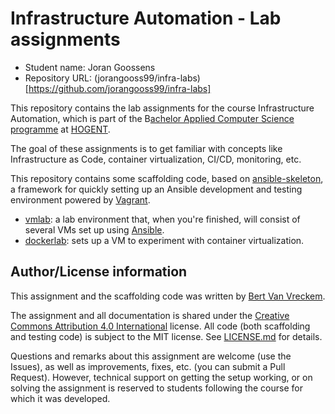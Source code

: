# Infrastructure Automation - Lab assignments

- Student name: Joran Goossens
- Repository URL: (jorangooss99/infra-labs)[https://github.com/jorangooss99/infra-labs]

This repository contains the lab assignments for the course Infrastructure Automation, which is part of the B[achelor Applied Computer Science programme](https://www.hogent.be/opleidingen/bachelors/toegepaste-informatica/) at [HOGENT](https://www.hogent.be/).

The goal of these assignments is to get familiar with concepts like Infrastructure as Code, container virtualization, CI/CD, monitoring, etc.

This repository contains some scaffolding code, based on [ansible-skeleton](https://github.com/bertvv/ansible-skeleton), a framework for quickly setting up an Ansible development and testing environment powered by [Vagrant](https://vagrantup.com).

- [vmlab](vmlab/): a lab environment that, when you're finished, will consist of several VMs set up using [Ansible](https://www.ansible.com/).
- [dockerlab](dockerlab/): sets up a VM to experiment with container virtualization.

## Author/License information

This assignment and the scaffolding code was written by [Bert Van Vreckem](https://github.com/bertvv/).

The assignment and all documentation is shared under the [Creative Commons Attribution 4.0 International](http://creativecommons.org/licenses/by/4.0/) license. All code (both scaffolding and testing code) is subject to the MIT license. See [LICENSE.md](LICENSE.md) for details.

Questions and remarks about this assignment are welcome (use the Issues), as well as improvements, fixes, etc. (you can submit a Pull Request). However, technical support on getting the setup working, or on solving the assignment is reserved to students following the course for which it was developed.
